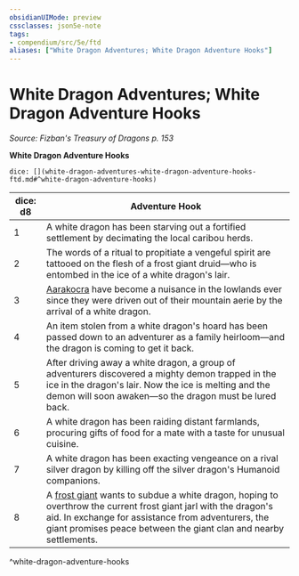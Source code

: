 ```yaml
---
obsidianUIMode: preview
cssclasses: json5e-note
tags:
- compendium/src/5e/ftd
aliases: ["White Dragon Adventures; White Dragon Adventure Hooks"]
---
```

# White Dragon Adventures; White Dragon Adventure Hooks
*Source: Fizban's Treasury of Dragons p. 153* 

**White Dragon Adventure Hooks**

`dice: [](white-dragon-adventures-white-dragon-adventure-hooks-ftd.md#^white-dragon-adventure-hooks)`

| dice: d8 | Adventure Hook |
|----------|----------------|
| 1 | A white dragon has been starving out a fortified settlement by decimating the local caribou herds. |
| 2 | The words of a ritual to propitiate a vengeful spirit are tattooed on the flesh of a frost giant druid—who is entombed in the ice of a white dragon's lair. |
| 3 | [Aarakocra](/Systems/5e/bestiary/humanoid/aarakocra.md) have become a nuisance in the lowlands ever since they were driven out of their mountain aerie by the arrival of a white dragon. |
| 4 | An item stolen from a white dragon's hoard has been passed down to an adventurer as a family heirloom—and the dragon is coming to get it back. |
| 5 | After driving away a white dragon, a group of adventurers discovered a mighty demon trapped in the ice in the dragon's lair. Now the ice is melting and the demon will soon awaken—so the dragon must be lured back. |
| 6 | A white dragon has been raiding distant farmlands, procuring gifts of food for a mate with a taste for unusual cuisine. |
| 7 | A white dragon has been exacting vengeance on a rival silver dragon by killing off the silver dragon's Humanoid companions. |
| 8 | A [frost giant](/Systems/5e/bestiary/giant/frost-giant.md) wants to subdue a white dragon, hoping to overthrow the current frost giant jarl with the dragon's aid. In exchange for assistance from adventurers, the giant promises peace between the giant clan and nearby settlements. |
^white-dragon-adventure-hooks